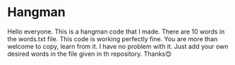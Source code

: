 # Hangman

Hello everyone. This is a hangman code that I made. There are 10 words in the words.txt file.
This code is working perfectly fine. You are more than welcome to copy, learn from it. I have no problem with it.
Just add your own desired words in the file given in th repository.
Thanks😊
